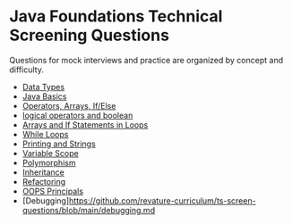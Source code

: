 # Java Foundations Technical Screening Questions

Questions for mock interviews and practice are organized by concept and difficulty.

-  [Data Types](https://github.com/revature-curriculum/ts-screen-questions/blob/main/data-types.md)
-  [Java Basics](https://github.com/revature-curriculum/ts-screen-questions/blob/main/java-basics.md) 
-  [Operators, Arrays, If/Else](https://github.com/revature-curriculum/ts-screen-questions/blob/main/operators-arrays-if-else.md)
-  [logical operators and boolean](https://github.com/revature-curriculum/ts-screen-questions/blob/main/logical%20operators-boolean.md)
-  [Arrays and If Statements in Loops](https://github.com/revature-curriculum/ts-screen-questions/blob/main/arrays-if-statements-loops.md)
-  [While Loops](https://github.com/revature-curriculum/ts-screen-questions/blob/main/while-assignment-increment.md)
-  [Printing and Strings](https://github.com/revature-curriculum/ts-screen-questions/blob/main/print-strings.md)
-  [Variable Scope](https://github.com/revature-curriculum/ts-screen-questions/blob/main/variable-scope.md)
-  [Polymorphism](https://github.com/revature-curriculum/ts-screen-questions/blob/main/polymorphism.md)
-  [Inheritance](https://github.com/revature-curriculum/ts-screen-questions/blob/main/inheritance.md)
-  [Refactoring](https://github.com/revature-curriculum/ts-screen-questions/blob/main/refactoring.md)
-  [OOPS Principals](https://github.com/revature-curriculum/ts-screen-questions/blob/main/java-oops.md)
-  [Debugging]https://github.com/revature-curriculum/ts-screen-questions/blob/main/debugging.md